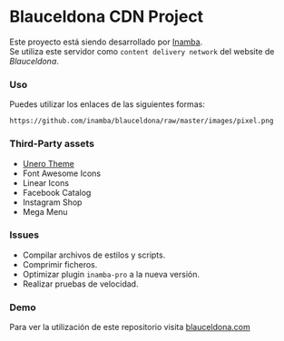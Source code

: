 # Blauceldona CDN Project
Este proyecto está siendo desarrollado por <a href="https://inamba.com/" rel="nofollow" target="_blank">Inamba</a>.<br/>
Se utiliza este servidor como `content delivery network` del website de <em>Blauceldona</em>.


### Uso
Puedes utilizar los enlaces de las siguientes formas:

	https://github.com/inamba/blauceldona/raw/master/images/pixel.png



### Third-Party assets
* [Unero Theme](https://themeforest.net/item/unero-minimalist-ajax-woocommerce-wordpress-theme/19729674)
* Font Awesome Icons
* Linear Icons
* Facebook Catalog
* Instagram Shop
* Mega Menu


### Issues
* Compilar archivos de estilos y scripts.
* Comprimir ficheros.
* Optimizar plugin `inamba-pro` a la nueva versión.
* Realizar pruebas de velocidad.


### Demo
Para ver la utilización de este repositorio visita <a href="https://blauceldona.com/" rel="nofollow" target="_blank">blauceldona.com</a>
